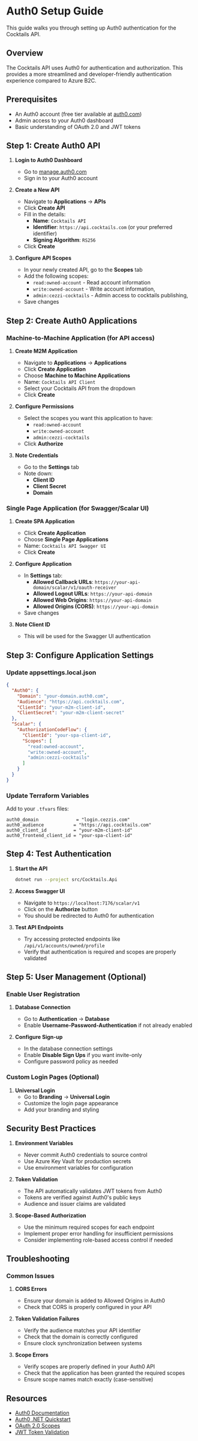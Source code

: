 # Auth0 Setup Guide

This guide walks you through setting up Auth0 authentication for the Cocktails API.

## Overview

The Cocktails API uses Auth0 for authentication and authorization. This provides a more streamlined and developer-friendly authentication experience compared to Azure B2C.

## Prerequisites

- An Auth0 account (free tier available at [auth0.com](https://auth0.com))
- Admin access to your Auth0 dashboard
- Basic understanding of OAuth 2.0 and JWT tokens

## Step 1: Create Auth0 API

1. **Login to Auth0 Dashboard**
   - Go to [manage.auth0.com](https://manage.auth0.com)
   - Sign in to your Auth0 account

2. **Create a New API**
   - Navigate to **Applications** → **APIs**
   - Click **Create API**
   - Fill in the details:
     - **Name**: `Cocktails API`
     - **Identifier**: `https://api.cocktails.com` (or your preferred identifier)
     - **Signing Algorithm**: `RS256`
   - Click **Create**

3. **Configure API Scopes**
   - In your newly created API, go to the **Scopes** tab
   - Add the following scopes:
     - `read:owned-account` - Read account information
     - `write:owned-account` - Write account information,
     - `admin:cezzi-cocktails` - Admin access to cocktails publishing,
   - Save changes

## Step 2: Create Auth0 Applications

### Machine-to-Machine Application (for API access)

1. **Create M2M Application**
   - Navigate to **Applications** → **Applications**
   - Click **Create Application**
   - Choose **Machine to Machine Applications**
   - Name: `Cocktails API Client`
   - Select your Cocktails API from the dropdown
   - Click **Create**

2. **Configure Permissions**
   - Select the scopes you want this application to have:
     - `read:owned-account`
     - `write:owned-account`
     - `admin:cezzi-cocktails`
   - Click **Authorize**

3. **Note Credentials**
   - Go to the **Settings** tab
   - Note down:
     - **Client ID**
     - **Client Secret**
     - **Domain**

### Single Page Application (for Swagger/Scalar UI)

1. **Create SPA Application**
   - Click **Create Application**
   - Choose **Single Page Applications**
   - Name: `Cocktails API Swagger UI`
   - Click **Create**

2. **Configure Application**
   - In **Settings** tab:
     - **Allowed Callback URLs**: `https://your-api-domain/scalar/v1/oauth-receiver`
     - **Allowed Logout URLs**: `https://your-api-domain`
     - **Allowed Web Origins**: `https://your-api-domain`
     - **Allowed Origins (CORS)**: `https://your-api-domain`
   - Save changes

3. **Note Client ID**
   - This will be used for the Swagger UI authentication

## Step 3: Configure Application Settings

### Update appsettings.local.json

```json
{
  "Auth0": {
    "Domain": "your-domain.auth0.com",
    "Audience": "https://api.cocktails.com",
    "ClientId": "your-m2m-client-id",
    "ClientSecret": "your-m2m-client-secret"
  },
  "Scalar": {
    "AuthorizationCodeFlow": {
      "ClientId": "your-spa-client-id",
      "Scopes": [
        "read:owned-account",
        "write:owned-account",
        "admin:cezzi-cocktails"
      ]
    }
  }
}
```

### Update Terraform Variables

Add to your `.tfvars` files:

```hcl
auth0_domain              = "login.cezzis.com"
auth0_audience           = "https://api.cocktails.com"
auth0_client_id          = "your-m2m-client-id"
auth0_frontend_client_id = "your-spa-client-id"
```

## Step 4: Test Authentication

1. **Start the API**
   ```bash
   dotnet run --project src/Cocktails.Api
   ```

2. **Access Swagger UI**
   - Navigate to `https://localhost:7176/scalar/v1`
   - Click on the **Authorize** button
   - You should be redirected to Auth0 for authentication

3. **Test API Endpoints**
   - Try accessing protected endpoints like `/api/v1/accounts/owned/profile`
   - Verify that authentication is required and scopes are properly validated

## Step 5: User Management (Optional)

### Enable User Registration

1. **Database Connection**
   - Go to **Authentication** → **Database**
   - Enable **Username-Password-Authentication** if not already enabled

2. **Configure Sign-up**
   - In the database connection settings
   - Enable **Disable Sign Ups** if you want invite-only
   - Configure password policy as needed

### Custom Login Pages (Optional)

1. **Universal Login**
   - Go to **Branding** → **Universal Login**
   - Customize the login page appearance
   - Add your branding and styling

## Security Best Practices

1. **Environment Variables**
   - Never commit Auth0 credentials to source control
   - Use Azure Key Vault for production secrets
   - Use environment variables for configuration

2. **Token Validation**
   - The API automatically validates JWT tokens from Auth0
   - Tokens are verified against Auth0's public keys
   - Audience and issuer claims are validated

3. **Scope-Based Authorization**
   - Use the minimum required scopes for each endpoint
   - Implement proper error handling for insufficient permissions
   - Consider implementing role-based access control if needed

## Troubleshooting

### Common Issues

1. **CORS Errors**
   - Ensure your domain is added to Allowed Origins in Auth0
   - Check that CORS is properly configured in your API

2. **Token Validation Failures**
   - Verify the audience matches your API identifier
   - Check that the domain is correctly configured
   - Ensure clock synchronization between systems

3. **Scope Errors**
   - Verify scopes are properly defined in your Auth0 API
   - Check that the application has been granted the required scopes
   - Ensure scope names match exactly (case-sensitive)

## Resources

- [Auth0 Documentation](https://auth0.com/docs)
- [Auth0 .NET Quickstart](https://auth0.com/docs/quickstart/backend/aspnet-core-webapi)
- [OAuth 2.0 Scopes](https://auth0.com/docs/get-started/apis/scopes)
- [JWT Token Validation](https://auth0.com/docs/secure/tokens/json-web-tokens/validate-json-web-tokens)